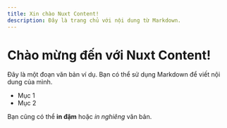 ```yaml
---
title: Xin chào Nuxt Content!
description: Đây là trang chủ với nội dung từ Markdown.
---
```


# Chào mừng đến với Nuxt Content!

Đây là một đoạn văn bản ví dụ. Bạn có thể sử dụng Markdown để viết nội dung của mình.

- Mục 1
- Mục 2

Bạn cũng có thể **in đậm** hoặc _in nghiêng_ văn bản.
